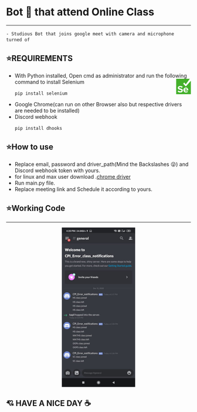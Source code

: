 
# Bot 🤖 that attend Online Class 
<hr>


	- Studious Bot that joins google meet with camera and microphone turned of

## ⭐REQUIREMENTS 
- With Python installed, Open cmd as administrator and run the following command to install Selenium <img src="https://github.com/nirala69/hackiiitv20-submissions/blob/master/team%233%20-%20%7B5%7D/Images/selenium_logo.png" width="40" align='right'>
     ```
     pip install selenium
     ```
- Google Chrome(can run on other Browser also but respective drivers are needed to be installed)
- Discord webhook
    ```
    pip install dhooks
    ```
    

## ⭐How to use
	
- Replace email, password and driver_path(Mind the Backslashes 😜) and Discord webhook token with yours.
- for linux and max user download .[chrome driver](https://chromedriver.chromium.org/downloads)
- Run main.py file.
- Replace meeting link and Schedule it according to yours.

## ⭐Working Code
<hr>
<p align = "center">
    <a href = "">
<img src="https://github.com/nirala69/hackiiitv20-submissions/blob/master/team%233%20-%20%7B5%7D/Images/discord.jpeg" width="200" align='center'>
        </a>

## 💘 HAVE A NICE DAY ☕
